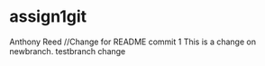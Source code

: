 # assign1git
Anthony Reed
//Change for README commit 1
This is a change on newbranch.
testbranch change

